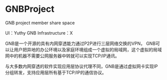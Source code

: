 # GNBProject
GNB project member share space

UI：Yuthy
GNB Infrastructure：X

GNB是一个开源的具有内网穿透能力通过P2P进行三层网络交换的VPN， GNB可以让用户把异地的办公环境以及家庭环境组成一个虚拟的局域网，这个虚拟的局域网中的机器不需要公网服务器中转就可以实现TCP/IP通讯。

与大多数内网穿透的软件实现应用层协议代理不同，GNB是通过虚拟网卡实现IP分组转发，支持应用层所有基于TCP/IP的通信协议。
